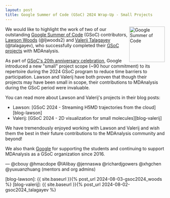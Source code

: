 ```yaml
---
layout: post
title: Google Summer of Code (GSoC) 2024 Wrap-Up - Small Projects
---
```

<p>
<img
src="https://developers.google.com/open-source/gsoc/images/gsoc2016-sun-373x373.png"
title="Google Summer of Code" alt="Google Summer of Code"
style="float: right; height: 8em; " />
</p>

We would like to highlight the work of two of our outstanding [Google Summer of Code](https://summerofcode.withgoogle.com/) (GSoC) contributors, [Lawson Woods](https://summerofcode.withgoogle.com/programs/2024/projects/BYYAE9MR) (@ljwoods2) and [Valerij Talagayev](https://summerofcode.withgoogle.com/programs/2024/projects/sfy3kuqc) (@talagayev), who successfully completed their [GSoC projects](https://summerofcode.withgoogle.com/programs/2024/organizations/mdanalysis) with MDAnalysis.

As part of [GSoC's 20th anniversary celebration](https://opensource.googleblog.com/2023/11/google-summer-of-code-2024-celebrating-20th-year.html), Google introduced a new "small" project scope (~90 hour commitment) to its repertoire during the 2024 GSoC program to reduce time barriers to participation. Lawson and Valerij have both proven that though their projects may have been small in scope, their contributions to MDAnalysis during the GSoC period were invaluable.

You can read more about Lawson and Valerij's projects in their blog posts:

* Lawson: [GSoC 2024 - Streaming H5MD trajectories from the cloud][blog-lawson]
* Valerij: [GSoC 2024 - 2D visualization for small molecules][blog-valerij]

We have tremendously enjoyed working with Lawson and Valerij and wish them the best in their future contributions to the MDAnalysis community and beyond!

We also thank [Google](https://opensource.google/) for supporting the students and continuing to support MDAnalysis as a GSoC organization since 2016.

— @cbouy @hmacdope @IAlibay @jennaswa @richardjgowers @xhgchen @yuxuanzhuang (mentors and org admins)

[blog-lawson]: {{ site.baseurl }}{% post_url 2024-08-03-gsoc2024_woods %}
[blog-valerij]: {{ site.baseurl }}{% post_url 2024-08-02-gsoc2024_talagayev %}
